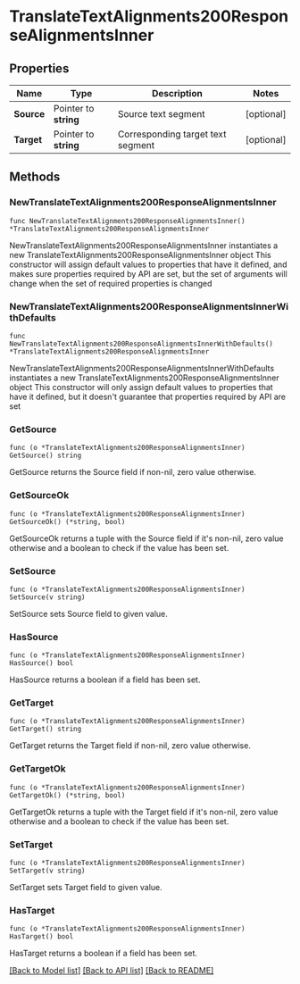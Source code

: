 # TranslateTextAlignments200ResponseAlignmentsInner

## Properties

Name | Type | Description | Notes
------------ | ------------- | ------------- | -------------
**Source** | Pointer to **string** | Source text segment | [optional] 
**Target** | Pointer to **string** | Corresponding target text segment | [optional] 

## Methods

### NewTranslateTextAlignments200ResponseAlignmentsInner

`func NewTranslateTextAlignments200ResponseAlignmentsInner() *TranslateTextAlignments200ResponseAlignmentsInner`

NewTranslateTextAlignments200ResponseAlignmentsInner instantiates a new TranslateTextAlignments200ResponseAlignmentsInner object
This constructor will assign default values to properties that have it defined,
and makes sure properties required by API are set, but the set of arguments
will change when the set of required properties is changed

### NewTranslateTextAlignments200ResponseAlignmentsInnerWithDefaults

`func NewTranslateTextAlignments200ResponseAlignmentsInnerWithDefaults() *TranslateTextAlignments200ResponseAlignmentsInner`

NewTranslateTextAlignments200ResponseAlignmentsInnerWithDefaults instantiates a new TranslateTextAlignments200ResponseAlignmentsInner object
This constructor will only assign default values to properties that have it defined,
but it doesn't guarantee that properties required by API are set

### GetSource

`func (o *TranslateTextAlignments200ResponseAlignmentsInner) GetSource() string`

GetSource returns the Source field if non-nil, zero value otherwise.

### GetSourceOk

`func (o *TranslateTextAlignments200ResponseAlignmentsInner) GetSourceOk() (*string, bool)`

GetSourceOk returns a tuple with the Source field if it's non-nil, zero value otherwise
and a boolean to check if the value has been set.

### SetSource

`func (o *TranslateTextAlignments200ResponseAlignmentsInner) SetSource(v string)`

SetSource sets Source field to given value.

### HasSource

`func (o *TranslateTextAlignments200ResponseAlignmentsInner) HasSource() bool`

HasSource returns a boolean if a field has been set.

### GetTarget

`func (o *TranslateTextAlignments200ResponseAlignmentsInner) GetTarget() string`

GetTarget returns the Target field if non-nil, zero value otherwise.

### GetTargetOk

`func (o *TranslateTextAlignments200ResponseAlignmentsInner) GetTargetOk() (*string, bool)`

GetTargetOk returns a tuple with the Target field if it's non-nil, zero value otherwise
and a boolean to check if the value has been set.

### SetTarget

`func (o *TranslateTextAlignments200ResponseAlignmentsInner) SetTarget(v string)`

SetTarget sets Target field to given value.

### HasTarget

`func (o *TranslateTextAlignments200ResponseAlignmentsInner) HasTarget() bool`

HasTarget returns a boolean if a field has been set.


[[Back to Model list]](../README.md#documentation-for-models) [[Back to API list]](../README.md#documentation-for-api-endpoints) [[Back to README]](../README.md)


